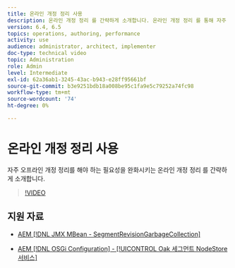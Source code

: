 ```yaml
---
title: 온라인 개정 정리 사용
description: 온라인 개정 정리 를 간략하게 소개합니다. 온라인 개정 정리 를 통해 자주 오프라인 개정을 정리해야 하는 필요성을 완화합니다.
version: 6.4, 6.5
topics: operations, authoring, performance
activity: use
audience: administrator, architect, implementer
doc-type: technical video
topic: Administration
role: Admin
level: Intermediate
exl-id: 62a36ab1-3245-43ac-b943-e28ff95661bf
source-git-commit: b3e9251bdb18a008be95c1fa9e5c79252a74fc98
workflow-type: tm+mt
source-wordcount: '74'
ht-degree: 0%

---
```


# 온라인 개정 정리 사용

자주 오프라인 개정 정리를 해야 하는 필요성을 완화시키는 온라인 개정 정리 를 간략하게 소개합니다.

>[!VIDEO](https://video.tv.adobe.com/v/17004?quality=12&learn=on)

## 지원 자료

* [AEM [!DNL JMX MBean - SegmentRevisionGarbageCollection]](http://localhost:4502/system/console/jmx/org.apache.jackrabbit.oak%3Aname%3DSegment+node+store+revision+garbage+collection%2Ctype%3DSegmentRevisionGarbageCollection)

* [AEM [!DNL OSGi Configuration] - [!UICONTROL Oak 세그먼트 NodeStore 서비스]](http://localhost:4502/system/console/configMgr/org.apache.jackrabbit.oak.segment.SegmentNodeStoreService)
